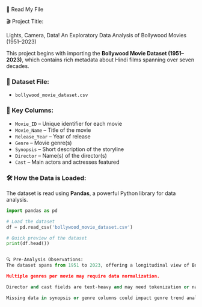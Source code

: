 📂 Read My File  


🎬 Project Title:
  
Lights, Camera, Data! An Exploratory Data Analysis of Bollywood Movies (1951–2023)




This project begins with importing the **Bollywood Movie Dataset (1951–2023)**, which contains rich metadata about Hindi films spanning over seven decades.

### 📄 Dataset File:
- `bollywood_movie_dataset.csv`

### 🧾 Key Columns:
- `Movie_ID` – Unique identifier for each movie  
- `Movie_Name` – Title of the movie  
- `Release_Year` – Year of release  
- `Genre` – Movie genre(s)  
- `Synopsis` – Short description of the storyline  
- `Director` – Name(s) of the director(s)  
- `Cast` – Main actors and actresses featured  

### 🛠️ How the Data is Loaded:
The dataset is read using **Pandas**, a powerful Python library for data analysis.

```python
import pandas as pd

# Load the dataset
df = pd.read_csv('bollywood_movie_dataset.csv')

# Quick preview of the dataset
print(df.head())


🔍 Pre-Analysis Observations:
The dataset spans from 1951 to 2023, offering a longitudinal view of Bollywood's evolution.

Multiple genres per movie may require data normalization.

Director and cast fields are text-heavy and may need tokenization or name disambiguation.

Missing data in synopsis or genre columns could impact genre trend analysis.
